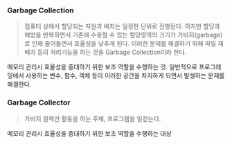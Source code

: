 ### Garbage Collection
> 컴퓨터 상에서 할당되는 자원과 배치는 일정한 단위로 진행된다. 하지만 할당과 해방을 반복하면서 기존에 수용할 수 있는 할당영역의 크기가 가비지(garbage)로 인해 줄어들면서 효율성을 낮추게 된다. 이러한 문제를 해결하기 위해 파일 재배치 등의 처리기능을 하는 것을 Garbage Collection이라 한다.

메모리 관리시 효율성을 증대하기 위한 보조 역할을 수행하는 것.
일반적으로 프로그래밍에서 사용하는 변수, 함수, 객체 등이 이러한 공간을 차지하게 되면서 발생하는 문제를 해결한다.

### Garbage Collector
> 가비지 컬렉션 활동을 하는 주체, 프로그램을 일컫는다.

메모리 관리시 효율성을 증대하기 위한 보조 역할을 수행하는 대상
